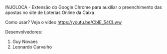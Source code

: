 INJOLOCA - Extensão do Google Chrome para auxiliar o preenchimento das apostas no site de Loterias Online da Caixa

Como usar? Veja o vídeo https://youtu.be/CbIE_54CLww

Desenvolvedores:

1. Guy Novaes
2. Leonardo Carvalho
